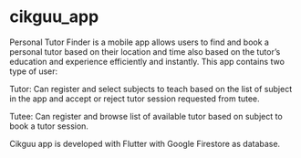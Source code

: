 # cikguu_app

Personal Tutor Finder is a mobile app allows users to find and book a personal tutor based on their location and time also based on the tutor’s education and experience efficiently and instantly. This app contains two type of user:

Tutor:
Can register and select subjects to teach based on the list of subject in the app and accept or reject tutor session requested from tutee.

Tutee:
Can register and browse list of available tutor based on subject to book a tutor session.

Cikguu app is developed with Flutter with Google Firestore as database.
